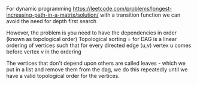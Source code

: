 For dynamic programming https://leetcode.com/problems/longest-increasing-path-in-a-matrix/solution/
with a transition function we can avoid the need for depth first search

However, the problem is you need to have the dependencies in order (known as topological order)
Topological sorting = for DAG is a linear ordering of vertices such that for every directed
edge (u,v) vertex u comes before vertex v in the ordering

The vertices that don't depend upon others are called leaves - which we put in a list and remove 
them from the dag, we do this repeatedly until we have a valid topological order for the vertices. 